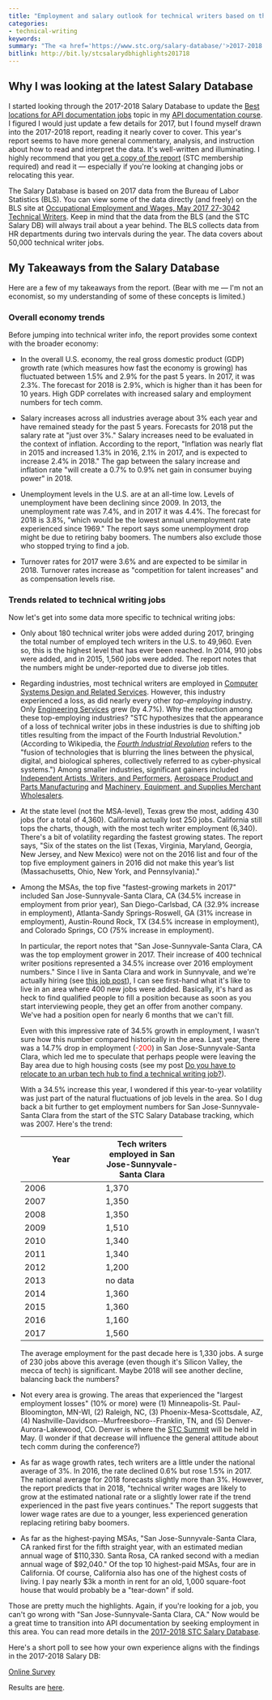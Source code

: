 ```yaml
---
title: "Employment and salary outlook for technical writers based on the 2017-2018 STC Salary Database"
categories:
- technical-writing
keywords:
summary: "The <a href='https://www.stc.org/salary-database/'>2017-2018 STC Salary Database</a> was recently released, and the employment and salary levels for technical writers are looking really good &mdash; especially for some areas. 'San Jose-Sunnyvale-Santa Clara' (a Metropolitan Statistical Area or MSA) had a 34.5% increase in tech writer employment for 2017 and continued to be the highest-paying MSA for the fifth straight year in a row. In this post, I'll share a few highlights from the report."
bitlink: http://bit.ly/stcsalarydbhighlights201718
---
```


## Why I was looking at the latest Salary Database

I started looking through the 2017-2018 Salary Database to update the [Best locations for API documentation jobs](https://idratherbewriting.com/learnapidoc/jobapis_location.html) topic in my [API documentation course](/learnapidoc). I figured I would just update a few details for 2017, but I found myself drawn into the 2017-2018 report, reading it nearly cover to cover. This year's report seems to have more general commentary, analysis, and instruction about how to read and interpret the data. It's well-written and illuminating. I highly recommend that you [get a copy of the report](https://www.stc.org/salary-database/) (STC membership required) and read it &mdash; especially if you're looking at changing jobs or relocating this year.

The Salary Database is based on 2017 data from the Bureau of Labor Statistics (BLS). You can view some of the data directly (and freely) on the BLS site at [Occupational Employment and Wages, May 2017 27-3042 Technical Writers](https://www.bls.gov/oes/current/oes273042.htm). Keep in mind that the data from the BLS (and the STC Salary DB) will always trail about a year behind. The BLS collects data from HR departments during two intervals during the year. The data covers about 50,000 technical writer jobs.

## My Takeaways from the Salary Database

Here are a few of my takeaways from the report. (Bear with me &mdash; I'm not an economist, so my understanding of some of these concepts is limited.)

### Overall economy trends

Before jumping into technical writer info, the report provides some context with the broader economy:

*   In the overall U.S. economy, the real gross domestic product (GDP) growth rate (which measures how fast the economy is growing) has fluctuated between 1.5% and 2.9% for the past 5 years. In 2017, it was 2.3%. The forecast for 2018 is 2.9%, which is higher than it has been for 10 years. High GDP correlates with increased salary and employment numbers for tech comm.

*   Salary increases across all industries average about 3% each year and have remained steady for the past 5 years. Forecasts for 2018 put the salary rate at "just over 3%." Salary increases need to be evaluated in the context of inflation. According to the report, "Inflation was nearly flat in 2015 and increased 1.3% in 2016, 2.1% in 2017, and is expected to increase 2.4% in 2018." The gap between the salary increase and inflation rate "will create a 0.7% to 0.9% net gain in consumer buying power" in 2018.

*   Unemployment levels in the U.S. are at an all-time low. Levels of unemployment have been declining since 2009. In 2013, the unemployment rate was 7.4%, and in 2017 it was 4.4%. The forecast for 2018 is 3.8%, "which would be the lowest annual unemployment rate experienced since 1969." The report says some unemployment drop might be due to retiring baby boomers. The numbers also exclude those who stopped trying to find a job.

*   Turnover rates for 2017 were 3.6% and are expected to be similar in 2018. Turnover rates increase as "competition for talent increases" and as compensation levels rise.

### Trends related to technical writing jobs

Now let's get into some data more specific to technical writing jobs:

*   Only about 180 technical writer jobs were added during 2017, bringing the total number of employed tech writers in the U.S. to 49,960. Even so, this is the highest level that has ever been reached. In 2014, 910 jobs were added, and in 2015, 1,560 jobs were added. The report notes that the numbers might be under-reported due to diverse job titles.

*   Regarding industries, most technical writers are employed in [Computer Systems Design and Related Services](https://www.bls.gov/oes/2017/may/naics4_541500.htm). However, this industry experienced a loss, as did nearly every other *top-employing* industry. Only [Engineering Services](https://www.bls.gov/oes/2017/may/naics5_541330.htm) grew (by 4.7%). Why the reduction among these top-employing industries? "STC hypothesizes that the appearance of a loss of technical writer jobs in these industries is due to shifting job titles resulting from the impact of the Fourth Industrial Revolution." (According to Wikipedia, the [*Fourth Industrial Revolution*](https://en.wikipedia.org/wiki/Fourth_Industrial_Revolution) refers to the "fusion of technologies that is blurring the lines between the physical, digital, and biological spheres, collectively referred to as cyber-physical systems.") Among smaller industries, significant gainers included [Independent Artists, Writers, and Performers](https://www.bls.gov/oes/2017/may/naics4_711500.htm), [Aerospace Product and Parts Manufacturing](https://www.bls.gov/oes/2017/may/naics4_336400.htm) and [Machinery, Equipment, and Supplies Merchant Wholesalers](https://www.bls.gov/oes/2017/may/naics4_423800.htm).

*   At the state level (not the MSA-level), Texas grew the most, adding 430 jobs (for a total of 4,360). California actually lost 250 jobs. California still tops the charts, though, with the most tech writer employment (6,340). There's a bit of volatility regarding the fastest growing states. The report says, "Six of the states on the list (Texas, Virginia, Maryland, Georgia, New Jersey, and New Mexico) were not on the 2016 list and four of the top five employment gainers in 2016 did not make this year’s list (Massachusetts, Ohio, New York, and Pennsylvania)."

*   Among the MSAs, the top five "fastest-growing markets in 2017" included San Jose-Sunnyvale-Santa Clara, CA (34.5% increase in employment from prior year), San Diego-Carlsbad, CA (32.9% increase in employment), Atlanta-Sandy Springs-Roswell, GA (31% increase in employment), Austin-Round Rock, TX (34.5% increase in employment), and Colorado Springs, CO (75% increase in employment).

    In particular, the report notes that "San Jose-Sunnyvale-Santa Clara, CA was the top employment grower in 2017. Their increase of 400 technical writer positions represented a 34.5% increase over 2016 employment numbers." Since I live in Santa Clara and work in Sunnyvale, and we're actually hiring (see [this job post](https://www.amazon.jobs/en/jobs/700196/technical-writer)), I can see first-hand what it's like to live in an area where 400 new jobs were added. Basically, it's hard as heck to find qualified people to fill a position because as soon as you start interviewing people, they get an offer from another company. We've had a position open for nearly 6 months that we can't fill.

    Even with this impressive rate of 34.5% growth in employment, I wasn't sure how this number compared historically in the area. Last year, there was a 14.7% drop in employment (<span style="color: red;">-200</span>) in San Jose-Sunnyvale-Santa Clara, which led me to speculate that perhaps people were leaving the Bay area due to high housing costs (see my post [Do you have to relocate to an urban tech hub to find a technical writing job?](https://idratherbewriting.com/2018/04/27/tech-dystopia-and-where-the-tech-comm-jobs-are/)).

    With a 34.5% increase this year, I wondered if this year-to-year volatility was just part of the natural fluctuations of job levels in the area. So I dug back a bit further to get employment numbers for San Jose-Sunnyvale-Santa Clara from the start of the STC Salary Database tracking, which was 2007. Here's the trend:

    <table>
       <colgroup>
          <col width="30%" />
          <col width="30%" />
          <col width="30%" />
       </colgroup>
       <thead>
          <tr>
             <th markdown="span">Year</th>
             <th markdown="span">Tech writers employed in San Jose-Sunnyvale-Santa Clara</th>
          </tr>
       </thead>
       <tbody>
          <tr>
             <td markdown="span">2006</td>
             <td markdown="span"> 1,370 </td>
          </tr>
          <tr>
             <td markdown="span">2007</td>
             <td markdown="span"> 1,350 </td>
          </tr>
          <tr>
             <td markdown="span">2008</td>
             <td markdown="span"> 1,350 </td>
          </tr>
          <tr>
             <td markdown="span">2009</td>
             <td markdown="span"> 1,510 </td>
          </tr>
          <tr>
             <td markdown="span">2010</td>
             <td markdown="span"> 1,340 </td>
          </tr>
          <tr>
             <td markdown="span">2011</td>
             <td markdown="span"> 1,340 </td>
          </tr>
          <tr>
             <td markdown="span">2012</td>
             <td markdown="span"> 1,200 </td>
          </tr>
          <tr>
             <td markdown="span">2013</td>
             <td markdown="span"> no data </td>
          </tr>
          <tr>
             <td markdown="span">2014</td>
             <td markdown="span"> 1,360 </td>
          </tr>
          <tr>
             <td markdown="span">2015</td>
             <td markdown="span">1,360 </td>
          </tr>
          <tr>
             <td markdown="span">2016</td>
             <td markdown="span">1,160</td>
          </tr>
          <tr>
             <td markdown="span">2017</td>
             <td markdown="span">1,560</td>
          </tr>
       </tbody>
    </table>

    The average employment for the past decade here is 1,330 jobs. A surge of 230 jobs above this average (even though it's Silicon Valley, the mecca of tech) is significant. Maybe 2018 will see another decline, balancing back the numbers?

*   Not every area is growing. The areas that experienced the "largest employment losses" (10% or more) were (1) Minneapolis-St. Paul-Bloomington, MN-WI, (2) Raleigh, NC, (3) Phoenix-Mesa-Scottsdale, AZ, (4) Nashville-Davidson--Murfreesboro--Franklin, TN, and (5) Denver-Aurora-Lakewood, CO. Denver is where the [STC Summit](https://summit.stc.org/) will be held in May. (I wonder if that decrease will influence the general attitude about tech comm during the conference?)

*   As far as wage growth rates, tech writers are a little under the national average of 3%. In 2016, the rate declined 0.6% but rose 1.5% in 2017. The national average for 2018 forecasts slightly more than 3%. However, the report predicts that in 2018, "technical writer wages are likely to grow at the estimated national rate or a slightly lower rate if the trend experienced in the past five years continues." The report suggests that lower wage rates are due to a younger, less experienced generation replacing retiring baby boomers.

*   As far as the highest-paying MSAs, "San Jose-Sunnyvale-Santa Clara, CA ranked first for the fifth straight year, with an estimated median annual wage of $110,330. Santa Rosa, CA ranked second with a median annual wage of $92,040." Of the top 10 highest-paid MSAs, four are in California. Of course, California also has one of the highest costs of living. I pay nearly $3k a month in rent for an old, 1,000 square-foot house that would probably be a "tear-down" if sold.

Those are pretty much the highlights. Again, if you're looking for a job, you can't go wrong with "San Jose-Sunnyvale-Santa Clara, CA." Now would be a great time to transition into API documentation by seeking employment in this area. You can read more details in the <a href='https://www.stc.org/salary-database/'>2017-2018 STC Salary Database</a>.

Here's a short poll to see how your own experience aligns with the findings in the 2017-2018 Salary DB:

<script language="JavaScript" src="https://www.questionpro.com/a/TakePoll?pollID=6458729"></script><noscript><a href="http://www.questionpro.com" title="online survey">Online Survey</a></noscript>

Results are [here](https://www.questionpro.com/t/PErg2Zdcuy).
